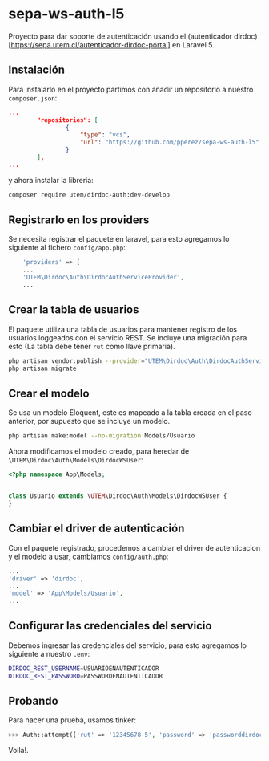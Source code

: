 # sepa-ws-auth-l5

Proyecto para dar soporte de autenticación usando el (autenticador dirdoc)[https://sepa.utem.cl/autenticador-dirdoc-portal] en Laravel 5.

## Instalación

Para instalarlo en el proyecto partimos con añadir un repositorio a nuestro `composer.json`:

~~~json
...
        "repositories": [
                {
                    "type": "vcs",
                    "url": "https://github.com/pperez/sepa-ws-auth-l5"
                }
        ],
...
~~~

y ahora instalar la libreria:

~~~bash
composer require utem/dirdoc-auth:dev-develop
~~~

## Registrarlo en los providers

Se necesita registrar el paquete en laravel, para esto agregamos lo siguiente al fichero `config/app.php`:

~~~php
    'providers' => [
    ...
    'UTEM\Dirdoc\Auth\DirdocAuthServiceProvider',
    ...
~~~

## Crear la tabla de usuarios

El paquete utiliza una tabla de usuarios para mantener registro de los usuarios loggeados con el servicio REST.
Se incluye una migración para esto (La tabla debe tener `rut` como llave primaria).
 
~~~bash
php artisan vendor:publish --provider="UTEM\Dirdoc\Auth\DirdocAuthServiceProvider"
php artisan migrate
~~~

## Crear el modelo

Se usa un modelo Eloquent, este es mapeado a la tabla creada en el paso anterior, por supuesto que se incluye un modelo.

~~~bash
php artisan make:model --no-migration Models/Usuario
~~~

Ahora modificamos el modelo creado, para heredar de `\UTEM\Dirdoc\Auth\Models\DirdocWSUser`:

~~~php
<?php namespace App\Models;


class Usuario extends \UTEM\Dirdoc\Auth\Models\DirdocWSUser {
}

~~~

## Cambiar el driver de autenticación

Con el paquete registrado, procedemos a cambiar el driver de autenticacion y el modelo a usar, cambiamos `config/auth.php`:

~~~php
...
'driver' => 'dirdoc',
...
'model' => 'App\Models/Usuario',
...
~~~

## Configurar las credenciales del servicio

Debemos ingresar las credenciales del servicio, para esto agregamos lo siguiente a nuestro `.env`:

~~~bash
DIRDOC_REST_USERNAME=USUARIOENAUTENTICADOR
DIRDOC_REST_PASSWORD=PASSWORDENAUTENTICADOR
~~~

## Probando

Para hacer una prueba, usamos tinker:

~~~php
>>> Auth::attempt(['rut' => '12345678-5', 'password' => 'passworddirdoc])
~~~

Voila!.